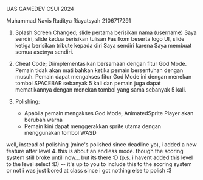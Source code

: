 UAS GAMEDEV CSUI 2024

Muhammad Navis Raditya Riayatsyah
2106717291

1. Splash Screen Changed; slide pertama berisikan nama (username) Saya sendiri, slide kedua berisikan tulisan Fasilkom beserta logo UI, slide ketiga berisikan tribute kepada diri Saya sendiri karena Saya membuat semua asetnya sendiri.

2. Cheat Code; Diimplementasikan bersamaan dengan fitur God Mode. Pemain tidak akan mati bahkan ketika pemain bersentuhan dengan musuh. Pemain dapat mengakses fitur God Mode ini dengan menekan tombol SPACEBAR sebanyak 5 kali dan pemain juga dapat mematikannya dengan menekan tombol yang sama sebanyak 5 kali.

3. Polishing:
   - Apabila pemain mengakses God Mode, AnimatedSprite Player akan berubah warna
   - Pemain kini dapat menggerakkan sprite utama dengan menggunakan tombol WASD

well, instead of polishing (mine's polished since deadline yo), i added a new feature after level 4. this is about an endless mode. though the scoring system still broke untill now... but its there :D
(p.s. i havent added this level to the level select :D) -- it's up to you to include this to the scoring system or not i was just bored at class since i got nothing else to polish :3
